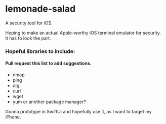 # lemonade-salad
A security tool for iOS. 

Hoping to make an actual Apple-worthy iOS terminal emulator for security. It has to look the part. 

### Hopeful libraries to include:
#### Pull request this list to add suggestions. 
- nmap
- ping
- dig
- curl
- wget
- yum or another package manager?

Gonna prototype in SwiftUI and hopefully use it, as I want to target my iPhone. 
